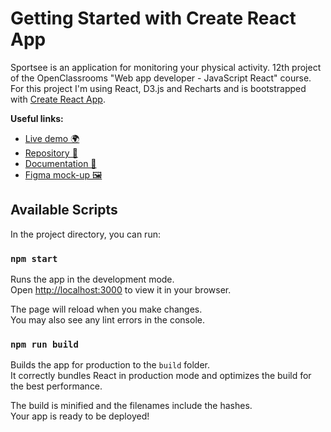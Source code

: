 # Getting Started with Create React App

Sportsee is an application for monitoring your physical activity. 12th project of the OpenClassrooms "Web app developer - JavaScript React" course. For this project I'm using React, D3.js and Recharts and is bootstrapped with [Create React App](https://github.com/facebook/create-react-app).

**Useful links:**
- [Live demo 🌍](https://jyjystudio.github.io/SportSee-P12) 
- [Repository 📖](https://github.com/JyjyStudio/SportSee-P12)
- [Documentation 📑](https://jyjystudio.github.io/jsdoc-p12/)
- [Figma mock-up 🖼️](https://www.figma.com/file/BMomGVZqLZb811mDMShpLu/UI-design-Sportify-FR?node-id=1%3A2)

## Available Scripts

In the project directory, you can run:

### `npm start`

Runs the app in the development mode.\
Open [http://localhost:3000](http://localhost:3000) to view it in your browser.

The page will reload when you make changes.\
You may also see any lint errors in the console.

### `npm run build`

Builds the app for production to the `build` folder.\
It correctly bundles React in production mode and optimizes the build for the best performance.

The build is minified and the filenames include the hashes.\
Your app is ready to be deployed!
